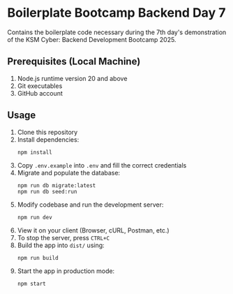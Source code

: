 # Boilerplate Bootcamp Backend Day 7
Contains the boilerplate code necessary during the 7th day's demonstration of
the KSM Cyber: Backend Development Bootcamp 2025.

## Prerequisites (Local Machine)
1. Node.js runtime version 20 and above
2. Git executables
3. GitHub account

## Usage
1. Clone this repository
2. Install dependencies:
   ```
   npm install
   ```
3. Copy `.env.example` into `.env` and fill the correct credentials
4. Migrate and populate the database:
   ```
   npm run db migrate:latest
   npm run db seed:run
   ```
5. Modify codebase and run the development server:
   ```
   npm run dev
   ```
6. View it on your client (Browser, cURL, Postman, etc.)
7. To stop the server, press `CTRL+C`
8. Build the app into `dist/` using:
   ```
   npm run build
   ```
9. Start the app in production mode:
   ```
   npm start
   ```
